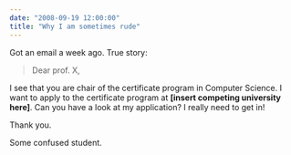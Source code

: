 ```yaml
---
date: "2008-09-19 12:00:00"
title: "Why I am sometimes rude"
---
```




Got an email a week ago. True story:

>Dear prof. X,

I see that you are chair of the certificate program in Computer Science. I want to apply to the certificate program at __[insert competing university here]__. Can you have a look at my application? I really need to get in!

Thank you.

Some confused student.


